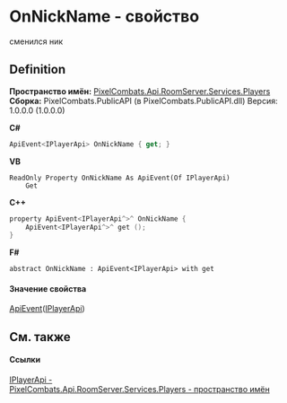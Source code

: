 # OnNickName - свойство


сменился ник



## Definition
**Пространство имён:** <a href="708e122f-41de-30e3-c143-1ccf02ad493a">PixelCombats.Api.RoomServer.Services.Players</a>  
**Сборка:** PixelCombats.PublicAPI (в PixelCombats.PublicAPI.dll) Версия: 1.0.0.0 (1.0.0.0)

**C#**
``` C#
ApiEvent<IPlayerApi> OnNickName { get; }
```
**VB**
``` VB
ReadOnly Property OnNickName As ApiEvent(Of IPlayerApi)
	Get
```
**C++**
``` C++
property ApiEvent<IPlayerApi^>^ OnNickName {
	ApiEvent<IPlayerApi^>^ get ();
}
```
**F#**
``` F#
abstract OnNickName : ApiEvent<IPlayerApi> with get
```



#### Значение свойства
<a href="09cd41c4-e05d-d749-d641-73ffdf39afc5">ApiEvent</a>(<a href="daff9440-f4d4-79a2-3653-919bb66eae04">IPlayerApi</a>)

## См. также


#### Ссылки
<a href="daff9440-f4d4-79a2-3653-919bb66eae04">IPlayerApi - </a>  
<a href="708e122f-41de-30e3-c143-1ccf02ad493a">PixelCombats.Api.RoomServer.Services.Players - пространство имён</a>  
